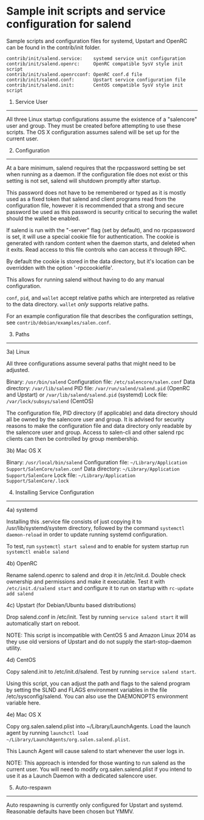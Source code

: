 Sample init scripts and service configuration for salend
==========================================================

Sample scripts and configuration files for systemd, Upstart and OpenRC
can be found in the contrib/init folder.

    contrib/init/salend.service:    systemd service unit configuration
    contrib/init/salend.openrc:     OpenRC compatible SysV style init script
    contrib/init/salend.openrcconf: OpenRC conf.d file
    contrib/init/salend.conf:       Upstart service configuration file
    contrib/init/salend.init:       CentOS compatible SysV style init script

1. Service User
---------------------------------

All three Linux startup configurations assume the existence of a "salencore" user
and group.  They must be created before attempting to use these scripts.
The OS X configuration assumes salend will be set up for the current user.

2. Configuration
---------------------------------

At a bare minimum, salend requires that the rpcpassword setting be set
when running as a daemon.  If the configuration file does not exist or this
setting is not set, salend will shutdown promptly after startup.

This password does not have to be remembered or typed as it is mostly used
as a fixed token that salend and client programs read from the configuration
file, however it is recommended that a strong and secure password be used
as this password is security critical to securing the wallet should the
wallet be enabled.

If salend is run with the "-server" flag (set by default), and no rpcpassword is set,
it will use a special cookie file for authentication. The cookie is generated with random
content when the daemon starts, and deleted when it exits. Read access to this file
controls who can access it through RPC.

By default the cookie is stored in the data directory, but it's location can be overridden
with the option '-rpccookiefile'.

This allows for running salend without having to do any manual configuration.

`conf`, `pid`, and `wallet` accept relative paths which are interpreted as
relative to the data directory. `wallet` *only* supports relative paths.

For an example configuration file that describes the configuration settings,
see `contrib/debian/examples/salen.conf`.

3. Paths
---------------------------------

3a) Linux

All three configurations assume several paths that might need to be adjusted.

Binary:              `/usr/bin/salend`
Configuration file:  `/etc/salencore/salen.conf`
Data directory:      `/var/lib/salend`
PID file:            `/var/run/salend/salend.pid` (OpenRC and Upstart) or `/var/lib/salend/salend.pid` (systemd)
Lock file:           `/var/lock/subsys/salend` (CentOS)

The configuration file, PID directory (if applicable) and data directory
should all be owned by the salencore user and group.  It is advised for security
reasons to make the configuration file and data directory only readable by the
salencore user and group.  Access to salen-cli and other salend rpc clients
can then be controlled by group membership.

3b) Mac OS X

Binary:              `/usr/local/bin/salend`
Configuration file:  `~/Library/Application Support/SalenCore/salen.conf`
Data directory:      `~/Library/Application Support/SalenCore`
Lock file:           `~/Library/Application Support/SalenCore/.lock`

4. Installing Service Configuration
-----------------------------------

4a) systemd

Installing this .service file consists of just copying it to
/usr/lib/systemd/system directory, followed by the command
`systemctl daemon-reload` in order to update running systemd configuration.

To test, run `systemctl start salend` and to enable for system startup run
`systemctl enable salend`

4b) OpenRC

Rename salend.openrc to salend and drop it in /etc/init.d.  Double
check ownership and permissions and make it executable.  Test it with
`/etc/init.d/salend start` and configure it to run on startup with
`rc-update add salend`

4c) Upstart (for Debian/Ubuntu based distributions)

Drop salend.conf in /etc/init.  Test by running `service salend start`
it will automatically start on reboot.

NOTE: This script is incompatible with CentOS 5 and Amazon Linux 2014 as they
use old versions of Upstart and do not supply the start-stop-daemon utility.

4d) CentOS

Copy salend.init to /etc/init.d/salend. Test by running `service salend start`.

Using this script, you can adjust the path and flags to the salend program by
setting the SLND and FLAGS environment variables in the file
/etc/sysconfig/salend. You can also use the DAEMONOPTS environment variable here.

4e) Mac OS X

Copy org.salen.salend.plist into ~/Library/LaunchAgents. Load the launch agent by
running `launchctl load ~/Library/LaunchAgents/org.salen.salend.plist`.

This Launch Agent will cause salend to start whenever the user logs in.

NOTE: This approach is intended for those wanting to run salend as the current user.
You will need to modify org.salen.salend.plist if you intend to use it as a
Launch Daemon with a dedicated salencore user.

5. Auto-respawn
-----------------------------------

Auto respawning is currently only configured for Upstart and systemd.
Reasonable defaults have been chosen but YMMV.
